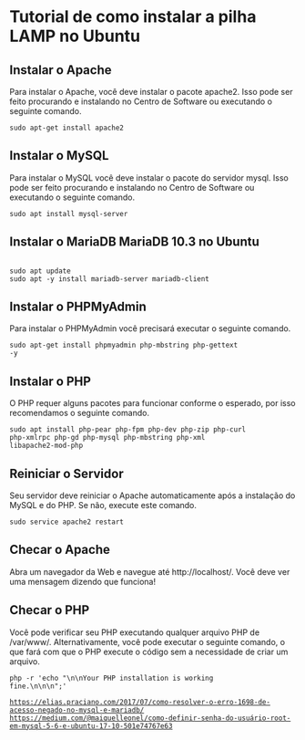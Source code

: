 <h1>Tutorial de como instalar a pilha LAMP no Ubuntu</h1>

<h2>Instalar o Apache</h2>

<p>Para instalar o Apache, você deve instalar o pacote apache2. Isso pode ser feito procurando e instalando no Centro de Software ou executando o seguinte comando.</p>

<code>sudo apt-get install apache2</code>

<h2>Instalar o MySQL</h2>

<p>Para instalar o MySQL você deve instalar o pacote do servidor mysql. Isso pode ser feito procurando e instalando no Centro de Software ou executando o seguinte comando.</p>

<code>sudo apt install mysql-server</code>

<h2>Instalar o MariaDB MariaDB 10.3 no Ubuntu</h2>

<code>
sudo apt update
sudo apt -y install mariadb-server mariadb-client
</code>

<h2>Instalar o PHPMyAdmin</h2>

<p>Para instalar o PHPMyAdmin você precisará executar o seguinte comando.</p>

<code>sudo apt-get install phpmyadmin php-mbstring php-gettext -y</code>


<h2>Instalar o PHP</h2>

<p>O PHP requer alguns pacotes para funcionar conforme o esperado, por isso recomendamos o seguinte comando.</p>

<code>sudo apt install php-pear php-fpm php-dev php-zip php-curl php-xmlrpc php-gd php-mysql php-mbstring php-xml libapache2-mod-php</code>

<h2>Reiniciar o Servidor</h2>

<p>Seu servidor deve reiniciar o Apache automaticamente após a instalação do MySQL e do PHP. Se não, execute este comando.</p>

<code>sudo service apache2 restart</code>

<h2>Checar o Apache</h2>

<p>Abra um navegador da Web e navegue até http://localhost/. Você deve ver uma mensagem dizendo que funciona!</p>

<h2>Checar o PHP</h2>

<p>Você pode verificar seu PHP executando qualquer arquivo PHP de /var/www/. Alternativamente, você pode executar o seguinte comando, o que fará com que o PHP execute o código sem a necessidade de criar um arquivo.</p>

<code>php -r 'echo "\n\nYour PHP installation is working fine.\n\n\n";'</code>

<code>https://elias.praciano.com/2017/07/como-resolver-o-erro-1698-de-acesso-negado-no-mysql-e-mariadb/</code>
<code>https://medium.com/@maiquelleonel/como-definir-senha-do-usuário-root-em-mysql-5-6-e-ubuntu-17-10-501e74767e63</code>
